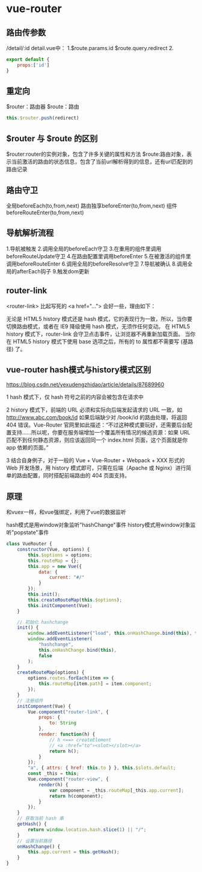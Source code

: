 # vue-router

## 路由传参数
/detail/:id
detail.vue中：
1.$route.params.id  $route.query.redirect
2.
```js
export default {
    props:['id']
}
```

## 重定向
$router：路由器 $route：路由
```js
this.$router.push(redirect)
```

## $router 与 $route 的区别
$router:router的实例对象，包含了许多关键的属性和方法
$route:路由对象，表示当前激活的路由的状态信息，包含了当前url解析得到的信息，还有url匹配到的路由记录


## 路由守卫
全局beforeEach(to,from,next) 
路由独享beforeEnter(to,from,next) 
组件beforeRouteEnter(to,from,next)

## 导航解析流程
1.导航被触发
2.调用全局的beforeEach守卫
3.在重用的组件里调用beforeRouteUpdate守卫
4.在路由配置里调用beforeEnter
5.在被激活的组件里调用beforeRouteEnter
6.调用全局的beforeResolve守卫
7.导航被确认
8.调用全局的afterEach钩子
9.触发dom更新

## router-link

\<router-link> 比起写死的 \<a href="..."> 会好一些，理由如下：

无论是 HTML5 history 模式还是 hash 模式，它的表现行为一致，所以，当你要切换路由模式，或者在 IE9 降级使用 hash 模式，无须作任何变动。
在 HTML5 history 模式下，router-link 会守卫点击事件，让浏览器不再重新加载页面。
当你在 HTML5 history 模式下使用 base 选项之后，所有的 to 属性都不需要写 (基路径) 了。

## vue-router hash模式与history模式区别
https://blog.csdn.net/yexudengzhidao/article/details/87689960

1 hash 模式下，仅 hash 符号之前的内容会被包含在请求中

2 history 模式下，前端的 URL 必须和实际向后端发起请求的 URL 一致，如 http://www.abc.com/book/id 如果后端缺少对 /book/id 的路由处理，将返回 404 错误。Vue-Router 官网里如此描述：“不过这种模式要玩好，还需要后台配置支持……所以呢，你要在服务端增加一个覆盖所有情况的候选资源：如果 URL 匹配不到任何静态资源，则应该返回同一个 index.html 页面，这个页面就是你 app 依赖的页面。”

3 结合自身例子，对于一般的 Vue + Vue-Router + Webpack + XXX 形式的 Web 开发场景，用 history 模式即可，只需在后端（Apache 或 Nginx）进行简单的路由配置，同时搭配前端路由的 404 页面支持。

## 原理
和vuex一样，和vue强绑定，利用了vue的数据监听

hash模式是用window对象监听"hashChange"事件
history模式用window对象监听"popstate"事件

```js
class VueRouter {
    constructor(Vue, options) {
        this.$options = options;
        this.routeMap = {};
        this.app = new Vue({
            data: {
                current: "#/"
            }
        });
        this.init();
        this.createRouteMap(this.$options);
        this.initComponent(Vue);
    }

    // 初始化 hashchange
    init() {
        window.addEventListener("load", this.onHashChange.bind(this), false);
        window.addEventListener(
            "hashchange",
            this.onHashChange.bind(this),
            false
        );
    }
    createRouteMap(options) {
        options.routes.forEach(item => {
            this.routeMap[item.path] = item.component;
        });
    }
    // 注册组件
    initComponent(Vue) {
        Vue.component("router-link", {
            props: {
                to: String
            },
            render: function(h) {
                // h <==> createElement
                // <a :href="to"><slot></slot></a>
                return h();
            }
        });
        "a", { attrs: { href: this.to } }, this.$slots.default;
        const _this = this;
        Vue.component("router-view", {
            render(h) {
                var component = _this.routeMap[_this.app.current];
                return h(component);
            }
        });
    }
    // 获取当前 hash 串
    getHash() {
        return window.location.hash.slice(1) || "/";
    }
    // 设置当前路径
    onHashChange() {
        this.app.current = this.getHash();
    }
}

```
